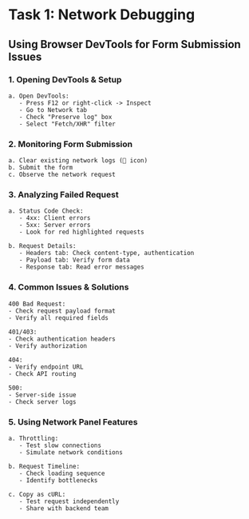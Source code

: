 # Task 1: Network Debugging

## Using Browser DevTools for Form Submission Issues

### 1. Opening DevTools & Setup

```
a. Open DevTools:
   - Press F12 or right-click -> Inspect
   - Go to Network tab
   - Check "Preserve log" box
   - Select "Fetch/XHR" filter
```

### 2. Monitoring Form Submission

```
a. Clear existing network logs (🚫 icon)
b. Submit the form
c. Observe the network request
```

### 3. Analyzing Failed Request

```
a. Status Code Check:
   - 4xx: Client errors
   - 5xx: Server errors
   - Look for red highlighted requests

b. Request Details:
   - Headers tab: Check content-type, authentication
   - Payload tab: Verify form data
   - Response tab: Read error messages
```

### 4. Common Issues & Solutions

```
400 Bad Request:
- Check request payload format
- Verify all required fields

401/403:
- Check authentication headers
- Verify authorization

404:
- Verify endpoint URL
- Check API routing

500:
- Server-side issue
- Check server logs
```

### 5. Using Network Panel Features

```
a. Throttling:
   - Test slow connections
   - Simulate network conditions

b. Request Timeline:
   - Check loading sequence
   - Identify bottlenecks

c. Copy as cURL:
   - Test request independently
   - Share with backend team
```
